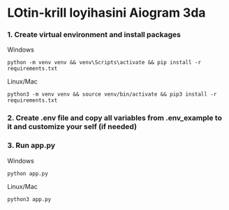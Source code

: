 # LOtin-krill loyihasini Aiogram 3da 

### 1. Create virtual environment and install packages
Windows
```shell
python -m venv venv && venv\Scripts\activate && pip install -r requirements.txt
```

Linux/Mac
```shell
python3 -m venv venv && source venv/bin/activate && pip3 install -r requirements.txt
```

### 2. Create .env file and copy all variables from .env_example to it and customize your self (if needed)

### 3. Run app.py
Windows
```shell
python app.py
```
Linux/Mac
```shell
python3 app.py
```
